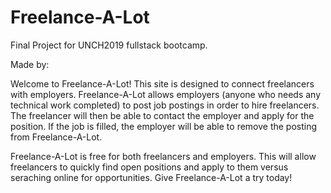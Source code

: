 # Freelance-A-Lot


Final Project for UNCH2019 fullstack bootcamp.

Made by:



Welcome to Freelance-A-Lot! This site is designed to connect freelancers with employers. Freelance-A-Lot allows employers (anyone who needs any technical work completed) to post job postings in order to hire freelancers. The freelancer will then be able to contact the employer and apply for the position. If the job is filled, the employer will be able to remove the posting from Freelance-A-Lot. 

Freelance-A-Lot is free for both freelancers and employers. This will allow freelancers to quickly find open positions and apply to them versus seraching online for opportunities. Give Freelance-A-Lot a try today!

